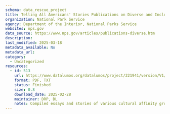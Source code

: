 ```yaml
---
schema: data_rescue_project 
title: Telling All Americans' Stories Publications on Diverse and Inclusive History
organization: National Park Service
agency: Department of the Interior, National Parks Service
websites: nps.gov
data_source: https://www.nps.gov/articles/publications-diverse.htm
description: 
last_modified: 2025-03-18
metadata_available: No
metadata_url: 
category:
  - Uncategorized
resources:
  - id: 513
    url: https://www.datalumos.org/datalumos/project/221941/version/V1/view
    format: PDF, TXT
    status: Finished
    size: 0.8
    download_date: 2025-02-28
    maintainer: DRP, DL
    notes: Compiled essays and stories of various cultural affinity groups and their relations to America's national park system. Multiple links broken, noted in description.txt within each subfolder
---
```

